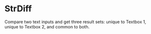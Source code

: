 # StrDiff
Compare two text inputs and get three result sets: unique to Textbox 1, unique to Textbox 2, and common to both.
